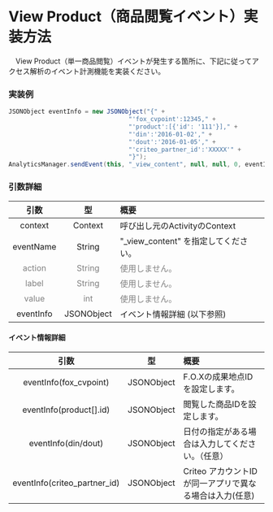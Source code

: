 #	View Product（商品閲覧イベント）実装方法

　View Product（単一商品閲覧）イベントが発生する箇所に、下記に従ってアクセス解析のイベント計測機能を実装ください。

### 実装例

```java
JSONObject eventInfo = new JSONObject("{" +
                                 "'fox_cvpoint':12345," +
                                 "'product':[{'id': '111'}]," +
                                 "'din':'2016-01-02'," +
                                 "'dout':'2016-01-05'," +
                                 "'criteo_partner_id':'XXXXX'" +
                                 "}");
AnalyticsManager.sendEvent(this, "_view_content", null, null, 0, eventInfo);
```

### 引数詳細

| 引数 | 型 | 概要 |
|:----------:|:-----------:|:------------|
|context|Context|呼び出し元のActivityのContext|
|eventName|String|"\_view\_content" を指定してください。|
|<span style="color:grey">action|<span style="color:grey">String|<span style="color:grey">使用しません。|
|<span style="color:grey">label|<span style="color:grey">String|<span style="color:grey">使用しません。|
|<span style="color:grey">value|<span style="color:grey">int|<span style="color:grey">使用しません。|
|eventInfo|JSONObject|イベント情報詳細 (以下参照)|

#### イベント情報詳細

| 引数 | 型 | 概要 |
|:----------:|:-----------:|:------------|
|eventInfo(fox_cvpoint)|JSONObject|F.O.Xの成果地点IDを設定します。|
|eventInfo(product[].id)|JSONObject|閲覧した商品IDを設定します。|
|eventInfo(din/dout)|JSONObject|⽇付の指定がある場合は⼊⼒してください。（任意）|
|eventInfo(criteo_partner_id)|JSONObject|Criteo アカウントID が同⼀アプリで異なる場合は⼊⼒(任意)|
　　
